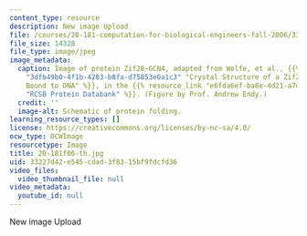 ```yaml
---
content_type: resource
description: New image Upload
file: /courses/20-181-computation-for-biological-engineers-fall-2006/33227d42e545cdad3f8315bf9fdcfd36_20-181f06-th.jpg
file_size: 14328
file_type: image/jpeg
image_metadata:
  caption: Image of protein Zif28-GCN4, adapted from Wolfe, et al., {{% resource_link
    "3dfb49b0-4f1b-4283-b8fa-d75853e6a1c3" "Crystal Structure of a Zif23-GCN4 Chimera
    Bound to DNA" %}}, in the {{% resource_link "e6fda6ef-ba8e-4d21-a7d4-23fec06f39a1"
    "RCSB Protein Databank" %}}. (Figure by Prof. Andrew Endy.)
  credit: ''
  image-alt: Schematic of protein folding.
learning_resource_types: []
license: https://creativecommons.org/licenses/by-nc-sa/4.0/
ocw_type: OCWImage
resourcetype: Image
title: 20-181f06-th.jpg
uid: 33227d42-e545-cdad-3f83-15bf9fdcfd36
video_files:
  video_thumbnail_file: null
video_metadata:
  youtube_id: null
---
```

New image Upload